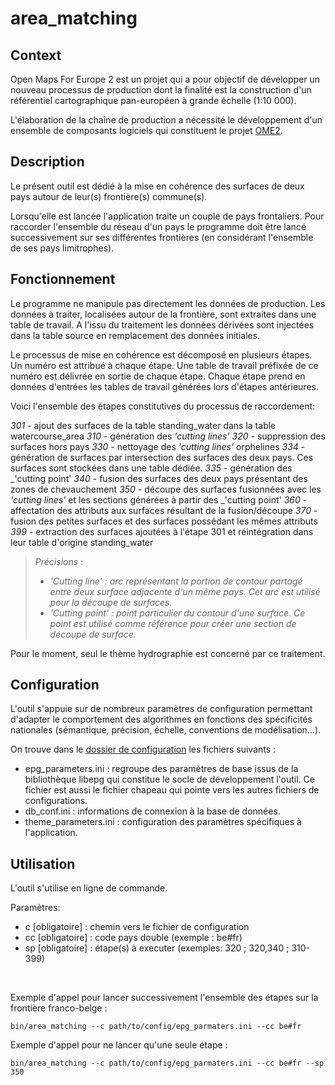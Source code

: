 # area_matching

## Context

Open Maps For Europe 2 est un projet qui a pour objectif de développer un nouveau processus de production dont la finalité est la construction d'un référentiel cartographique pan-européen à grande échelle (1:10 000).

L'élaboration de la chaîne de production a nécessité le développement d'un ensemble de composants logiciels qui constituent le projet [OME2](https://github.com/openmapsforeurope2/OME2).


## Description

Le présent outil est dédié à la mise en cohérence des surfaces de deux pays autour de leur(s) frontière(s) commune(s).

Lorsqu'elle est lancée l'application traite un couple de pays frontaliers. Pour raccorder l'ensemble du réseau d'un pays le programme doit être lancé successivement sur ses différentes frontières (en considérant l'ensemble de ses pays limitrophes).


## Fonctionnement

Le programme ne manipule pas directement les données de production. Les données à traiter, localisées autour de la frontière, sont extraites dans une table de travail. A l'issu du traitement les données dérivées sont injectées dans la table source en remplacement des données initiales.

Le processus de mise en cohérence est décomposé en plusieurs étapes. Un numéro est attribué à chaque étape. Une table de travail préfixée de ce numéro est délivrée en sortie de chaque étape. Chaque étape prend en données d'entrées les tables de travail générées lors d'étapes antérieures.

Voici l'ensemble des étapes constitutives du processus de raccordement:

*301* - ajout des surfaces de la table standing_water dans la table watercourse_area
*310* - génération des _'cutting lines'_
*320* - suppression des surfaces hors pays
*330* - nettoyage des _'cutting lines'_ orphelines
*334* - génération de surfaces par intersection des surfaces des deux pays. Ces surfaces sont stockées dans une table dédiée.
*335* - génération des _'cutting point'
*340* - fusion des surfaces des deux pays présentant des zones de chevauchement
*350* - découpe des surfaces fusionnées avec les _'cutting lines'_ et les sections générées à partir des _'cutting point'
*360* - affectation des attributs aux surfaces résultant de la fusion/découpe
*370* - fusion des petites surfaces et des surfaces possédant les mêmes attributs
*399* - extraction des surfaces ajoutées à l'étape 301 et réintégration dans leur table d'origine standing_water

> _Précisions_ :
> - _'Cutting line' : arc représentant la portion de contour partagé entre deux surface adjacente d'un même pays. Cet arc est utilisé pour la découpe de surfaces._
> - _'Cutting point' : point particulier du contour d'une surface. Ce point est utilisé comme référence pour créer une section de découpe de surface._

Pour le moment, seul le thème hydrographie est concerné par ce traitement.


## Configuration

L'outil s'appuie sur de nombreux paramètres de configuration permettant d'adapter le comportement des algorithmes en fonctions des spécificités nationales (sémantique, précision, échelle, conventions de modélisation...).

On trouve dans le [dossier de configuration](https://github.com/openmapsforeurope2/area_matching/tree/main/config) les fichiers suivants :

- epg_parameters.ini : regroupe des paramètres de base issus de la bibliothèque libepg qui constitue le socle de développement l'outil. Ce fichier est aussi le fichier chapeau qui pointe vers les autres fichiers de configurations.
- db_conf.ini : informations de connexion à la base de données.
- theme_parameters.ini : configuration des paramètres spécifiques à l'application.


## Utilisation

L'outil s'utilise en ligne de commande.

Paramètres:
* c [obligatoire] : chemin vers le fichier de configuration
* cc [obligatoire] : code pays double (exemple : be#fr)
* sp [obligatoire] : étape(s) à executer (exemples: 320 ; 320,340 ; 310-399)

<br>

Exemple d'appel pour lancer successivement l'ensemble des étapes sur la frontière franco-belge :
~~~
bin/area_matching --c path/to/config/epg_parmaters.ini --cc be#fr
~~~

Exemple d'appel pour ne lancer qu'une seule étape :
~~~
bin/area_matching --c path/to/config/epg_parmaters.ini --cc be#fr --sp 350
~~~